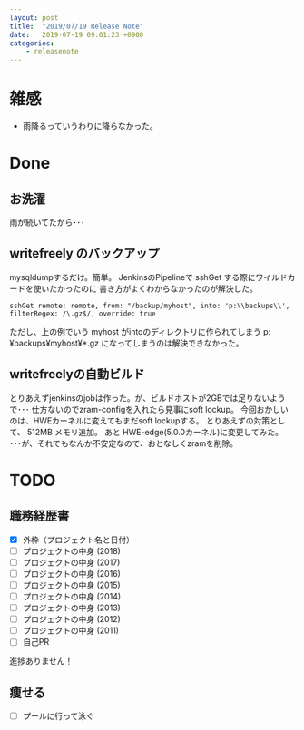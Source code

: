 ```yaml
---
layout: post
title:  "2019/07/19 Release Note"
date:   2019-07-19 09:01:23 +0900
categories:
    - releasenote
---
```


# 雑感

* 雨降るっていうわりに降らなかった。

# Done

## お洗濯

雨が続いてたから･･･

## writefreely のバックアップ

mysqldumpするだけ。簡単。
JenkinsのPipelineで sshGet する際にワイルドカードを使いたかったのに
書き方がよくわからなかったのが解決した。

```
sshGet remote: remote, from: "/backup/myhost", into: 'p:\\backups\\', filterRegex: /\.gz$/, override: true
```

ただし、上の例でいう myhost がintoのディレクトリに作られてしまう p:¥backups¥myhost¥*.gz になってしまうのは解決できなかった。

## writefreelyの自動ビルド

とりあえずjenkinsのjobは作った。が、ビルドホストが2GBでは足りないようで･･･
仕方ないのでzram-configを入れたら見事にsoft lockup。 今回おかしいのは、HWEカーネルに変えてもまだsoft lockupする。
とりあえずの対策として、 512MB メモリ追加。 あと HWE-edge(5.0.0カーネル)に変更してみた。
･･･が、それでもなんか不安定なので、おとなしくzramを削除。

# TODO 

## 職務経歴書

- [x] 外枠（プロジェクト名と日付）
- [ ] プロジェクトの中身 (2018)
- [ ] プロジェクトの中身 (2017)
- [ ] プロジェクトの中身 (2016)
- [ ] プロジェクトの中身 (2015)
- [ ] プロジェクトの中身 (2014)
- [ ] プロジェクトの中身 (2013)
- [ ] プロジェクトの中身 (2012)
- [ ] プロジェクトの中身 (2011)
- [ ] 自己PR

進捗ありません！

## 痩せる

- [ ] プールに行って泳ぐ

